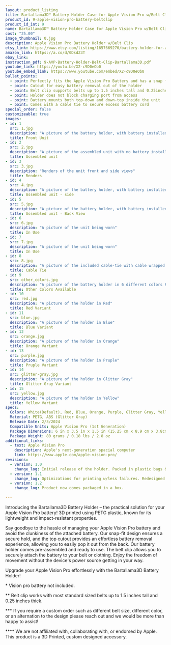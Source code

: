 ```yaml
---
layout: product_listing
title: Bartallama3D™ Battery Holder Case for Apple Vision Pro w/Belt Clip
product_id: 9-apple-vision-pro-battery-beltclip
product_id_int: 9
name: Bartallama3D™ Battery Holder Case for Apple Vision Pro w/Belt Clip
cost: "25.00"
image_thumbnail: 0.jpg
description: Apple Vision Pro Battery Holder w/Belt Clip
etsy_link: https://www.etsy.com/listing/1657669270/battery-holder-for-apple-vision-pro-with
amazon_link: https://a.co/d/0DsdZ3T
ebay_link: 
instruction_pdf: 9-AVP-Battery-Holder-Belt-Clip-Bartallama3D.pdf
youtube_link: https://youtu.be/X2-c9D0eOb0
youtube_embed_link: https://www.youtube.com/embed/X2-c9D0eOb0
bullet_points:
  - point: Perfectly fits the Apple Vision Pro Battery and has a snap fit for installation
  - point: Cutout for easy battery removal out of the holder
  - point: Belt clip supports belts up to 1.5 inches tall and 0.25inches thick
  - point: Holder does not block charging port from access
  - point: Battery mounts both top-down and down-top inside the unit
  - point: Comes with a cable tie to secure excess battery cord
special_order: false
customizeable: true
images:
- id: 1
  src: 1.jpg
  description: "A picture of the battery holder, with battery installed, front view"
  title: Front Unit
- id: 2
  src: 2.jpg
  description: "A picture of the assembled unit with no battery installed laying on its' side"
  title: Assembled unit
- id: 3
  src: 3.jpg
  description: "Renders of the unit front and side views"
  title: Renders
- id: 4
  src: 4.jpg
  description: "A picture of the battery holder, with battery installed, side view"
  title: Assembled unit - side 
- id: 5
  src: 5.jpg
  description: "A picture of the battery holder, with battery installed, back view"
  title: Assembled unit - Back View
- id: 6
  src: 6.jpg
  description: "A picture of the unit being worn"
  title: In Use
- id: 7
  src: 7.jpg
  description: "A picture of the unit being worn"
  title: In Use
- id: 8
  src: 8.jpg
  description: "A picture of the included cable-tie with cable wrapped up"
  title: Cable Tie
- id: 9
  src: other_colors.jpg
  description: "A picture of the battery holder in 6 different colors Red, Blue, Orange, Purple, Glitter Gray, and Yellow"
  title: Other Colors Available
- id: 10
  src: red.jpg
  description: "A picture of the holder in Red"
  title: Red Variant
- id: 11
  src: blue.jpg
  description: "A picture of the holder in Blue"
  title: Blue Variant
- id: 12
  src: orange.jpg
  description: "A picture of the holder in Orange"
  title: Orange Variant
- id: 13
  src: purple.jpg
  description: "A picture of the holder in Pruple"
  title: Pruple Variant
- id: 14
  src: glitter-gray.jpg
  description: "A picture of the holder in Glitter Gray"
  title: Glitter Gray Variant
- id: 15
  src: yellow.jpg
  description: "A picture of the holder in Yellow"
  title: Yellow Variant
specs:
  Colors: White(Default), Red, Blue, Orange, Purple, Glitter Gray, Yellow - Others available by request 
  Material: PETG, ABS (Glitter Gray)
  Release Date: 2/3/2024
  Compatible Units: Apple Vision Pro (1st Generation)
  Package Dimensions: 6 in x 3.5 in x 1.5 in (15.25 cm x 8.9 cm x 3.8cm)
  Package Weight: 80 grams / 0.18 lbs / 2.8 oz
additional_links:
  - text: Apple Vision Pro
    description: Apple's next-generation spacial computer
    link: https://www.apple.com/apple-vision-pro/
revisions:
  - version: 1.0
    change_log: Initial release of the holder. Packed in plastic bags & fully assembled.
  - version: 1.1
    change_log: Optimizations for printing w/less failures. Redesigned belt clip to have better center of gravity, added white cable tie to all units.
  - version: 1.2
    change_log: Product now comes packaged in a box.
  
---
```


Introducing the Bartallama3D Battery Holder – the practical solution for your Apple Vision Pro battery! 3D printed using PETG plastic, known for its lightweight and impact-resistant properties.

Say goodbye to the hassle of managing your Apple Vision Pro battery and avoid the clunkiness of the attached battery. Our snap-fit design ensures a secure hold, and the top cutout provides an effortless battery removal experience, allowing you to easily pop it out from the back. Our battery holder comes pre-assembled and ready to use. The belt clip allows you to securely attach the battery to your belt or clothing. Enjoy the freedom of movement without the device's power source getting in your way.

Upgrade your Apple Vision Pro effortlessly with the Bartallama3D Battery Holder!

\* Vision pro battery not included.

\*\* Belt clip works with most standard sized belts up to 1.5 inches tall and 0.25 inches thick.

\*\*\* If you require a custom order such as different belt size, different color, or an alternation to the design please reach out and we would be more than happy to assist!

\*\*\*\* We are not affiliated with, collaborating with, or endorsed by Apple. This product is a 3D Printed, custom designed accessory.